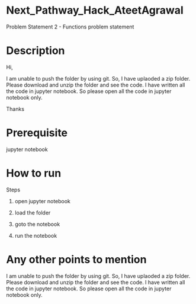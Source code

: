 # Next_Pathway_Hack_AteetAgrawal



Problem Statement 2 - Functions problem statement

# Description


Hi,

I am unable to push the folder by using git. So, I have uplaoded a zip folder. 
Please download and unzip the folder and see the code. I have written all the 
code in jupyter notebook. So please open all the code in jupyter notebook only.

Thanks

 

# Prerequisite

jupyter notebook

  

# How to run

<Write steps to run your solution>

Steps

1. open jupyter notebook

2. load the folder
  
3. goto the notebook

4. run the notebook
  
# Any other points to mention
  
I am unable to push the folder by using git. So, I have uplaoded a zip folder. 
Please download and unzip the folder and see the code. I have written all the 
code in jupyter notebook. So please open all the code in jupyter notebook only.


  
